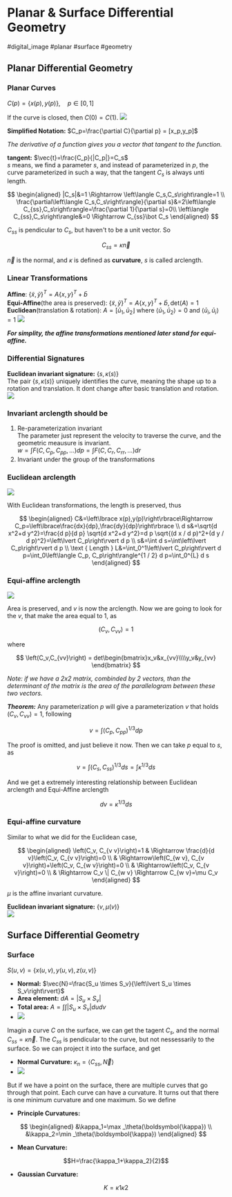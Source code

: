 # Planar & Surface Differential Geometry

#digital_image #planar #surface #geometry

## Planar Differential Geometry

### Planar Curves
$C(p)=\left\lbrace x(p),y(p)\right\rbrace,\quad p\in\left[0,1\right]$

If the curve is closed, then $C(0)=C(1)$.
![](../Resource/planar_surface_differential_geometry_img_1.png)

**Simplified Notation:** $C_p=\frac{\partial C}{\partial p} = [x_p,y_p]$ 

*The derivative of a function gives you a vector that tangent to the function.*  

**tangent:** $\vec{t}=\frac{C_p}{|C_p|}=C_s$  
$s$ means, we find a parameter $s$, and instead of parameterized in $p$, the curve parameterized in such a way, that the tangent $C_s$ is always unti length.  

$$
\begin{aligned}
|C_s|&=1 \Rightarrow \left\langle C_s,C_s\right\rangle=1 \\
\frac{\partial\left\langle C_s,C_s\right\rangle}{\partial s}&=2\left\langle C_{ss},C_s\right\rangle=\frac{\partial 1}{\partial s}=0\\
\left\langle C_{ss},C_s\right\rangle&=0 \Rightarrow C_{ss}\bot C_s
\end{aligned}
$$  

$C_{ss}$ is pendicular to $C_s$, but haven't to be a unit vector. So  

$$
C_{ss} = \kappa\vec{n}
$$  

$\vec{n}$ is the normal, and $\kappa$ is defined as **curvature**, $s$ is called arclength.

### Linear Transformations
**Affine**: $\{\tilde{x}, \tilde{y}\}^T=A\{x, y\}^T+\bar{b}$  
**Equi-Affine**(the area is preserved): $\{\tilde{x}, \tilde{y}\}^T=A\{x, y\}^T+\bar{b}, \text{det}(A)=1$  
**Euclidean**(translation & rotation): $A=\left[\bar{u}_1, \bar{u}_2\right\rfloor \text { where }\left\langle\bar{u}_1, \bar{u}_2\right\rangle=0 \text { and }\left\langle\bar{u}_i, \bar{u}_i\right\rangle=1$
![](../Resource/planar_surface_differential_geometry_img_2.png)


***For simplity, the affine transformations mentioned later stand for equi-affine.*** 

### Differential Signatures
**Euclidean invariant signature:** $\left\lbrace s,\kappa(s)\right\rbrace$  
The pair $\left\lbrace s,\kappa(s)\right\rbrace$ uniquely identifies the curve, meaning the shape up to a rotation and translation. It dont change after basic translation and rotation.
![](../Resource/planar_surface_differential_geometry_img_3.png)


### Invariant arclength should be
1. Re-parameterization invariant  
The parameter just represent the velocity to traverse the curve, and the geometric meausure is invariant.  
$w=\int F\left(C, C_p, C_{p p}, \ldots\right) d p=\int F\left(C, C_r, C_{r r}, \ldots\right) d r$
2. Invariant under the group of the transformations

### Euclidean arclength
![](../Resource/planar_surface_differential_geometry_img_4.png)

With Euclidean transformations, the length is preserved, thus  

$$
\begin{aligned}
C&=\left\lbrace x(p),y(p)\right\rbrace\Rightarrow C_p=\left\lbrace\frac{dx}{dp},\frac{dy}{dp}\right\rbrace \\
d s&=\sqrt{d x^2+d y^2}=\frac{d p}{d p} \sqrt{d x^2+d y^2}=d p \sqrt{(d x / d p)^2+(d y / d p)^2}=\left\lvert C_p\right\rvert d p \\
s&=\int d s=\int\left\lvert C_p\right\rvert d p \\
\text { Length } L&=\int_0^1\left\lvert C_p\right\rvert d p=\int_0\left\langle C_p, C_p\right\rangle^{1 / 2} d p=\int_0^{L} d s
\end{aligned}
$$  

### Equi-affine arclength
![](../Resource/planar_surface_differential_geometry_img_5.png)

Area is preserved, and $v$ is now the arclength. Now we are going to look for the $v$, that make the area equal to 1, as  

$$
\left(C_v,C_{vv}\right)=1
$$  

where  

$$
\left(C_v,C_{vv}\right) = det\begin{bmatrix}x_v&x_{vv}\\\\y_v&y_{vv} \end{bmatrix}
$$  

*Note: if we have a 2x2 matrix, combinded by 2 vectors, than the determinant of the matrix is the area of the parallelogram between these two vectors.*  

***Theorem:*** Any parameterization $p$ will give a parameterization $v$ that holds $\left(C_v,C_{vv}\right)=1$, following  

$$
v=\int\left(C_p, C_{p p}\right)^{1 / 3} d p
$$  

The proof is omitted, and just believe it now. 
Then we can take $p$ equal to $s$, as  

$$
v=\int\left(C_s, C_{s s}\right)^{1 / 3} d s = \int \kappa^{1 / 3} d s
$$  

And we get a extremely interesting relationship between Euclidean arclength and Equi-Affine arclength  

$$
dv=\kappa^{1/3}ds
$$  

### Equi-affine curvature
Similar to what we did for the Euclidean case,  

$$
\begin{aligned}
\left(C_v, C_{v v}\right)=1 & \Rightarrow \frac{d}{d v}\left(C_v, C_{v v}\right)=0 \\
& \Rightarrow\left(C_{w v}, C_{v v}\right)+\left(C_v, C_{w v}\right)=0 \\
& \Rightarrow\left(C_v, C_{v v}\right)=0 \\
& \Rightarrow C_v \| C_{w v} \Rightarrow C_{w v}=\mu C_v
\end{aligned}
$$  

$\mu$ is the affine invariant curvature.  

**Euclidean invariant signature:** $\left\lbrace v,\mu(v)\right\rbrace$  
![](../Resource/planar_surface_differential_geometry_img_6.png)


## Surface Differential Geometry

### Surface
$S(u,v)=\left\lbrace x(u,v),y(u,v),z(u,v)\right\rbrace$
+ **Normal:** $\vec{N}=\frac{S_u \times S_v}{\left\lvert S_u \times S_v\right\rvert}$
+ **Area element:** $dA=\left\lvert S_u \times S_v \right\rvert$ 
+ **Total area:** $A=\int\int\left\lvert S_u \times S_v\right\rvert d u d v$
+ ![](../Resource/planar_surface_differential_geometry_img_7.png)

Imagin a curve $C$ on the surface, we can get the tagent $C_s$, and the normal $C_{ss}=\kappa\vec{n}$. The $C_{ss}$ is pendicular to the curve, but not nessessarily to the surface. So we can project it into the surface, and get
+ **Normal Curvature:** $\kappa_n=\left\langle C_{ss},\vec{N}\right\rangle$  
+ ![](../Resource/planar_surface_differential_geometry_img_8.png)

But if we have a point on the surface, there are multiple curves that go through that point. Each curve can have a curvature. It turns out that there is one minimum curvature and one maximum. So we define
+ **Principle Curvatures:**

$$
\begin{aligned}
&\kappa_1=\max _\theta(\boldsymbol{\kappa}) \\
&\kappa_2=\min _\theta(\boldsymbol{\kappa})
\end{aligned}
$$

+ **Mean Curvature:** 

$$H=\frac{\kappa_1+\kappa_2}{2}$$

+ **Gaussian Curvature:** 

$$K=\kappa1 \kappa 2$$

